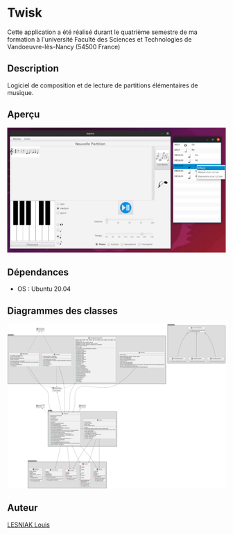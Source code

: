 # Twisk

Cette application a été réalisé durant le quatrième semestre de ma formation à l'université Faculté des Sciences et Technologies de Vandoeuvre-lès-Nancy (54500 France)

## Description 

Logiciel de composition et de lecture de partitions élémentaires de musique.


## Aperçu 

![Aperçu du logiciel](apercu.png)

## Dépendances

- OS : Ubuntu 20.04

## Diagrammes des classes

![Diagrammes des classes](diagrammeDeClasses/diagrammeDeClasses.png)

## Auteur
[LESNIAK Louis](https://github.com/LESNIAK-Louis)